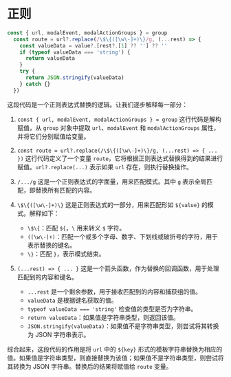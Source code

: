 # 正则

```javascript
const { url, modalEvent, modalActionGroups } = group
  const route = url?.replace(/\$\{([\w\-]+)\}/g, (...rest) => {
    const valueData = value?.[rest?.[1] ?? ''] ?? ''
    if (typeof valueData === 'string') {
      return valueData
    }
    try {
      return JSON.stringify(valueData)
    } catch {}
  })
```

这段代码是一个正则表达式替换的逻辑。让我们逐步解释每一部分：

1. `const { url, modalEvent, modalActionGroups } = group`
   这行代码是解构赋值，从 `group` 对象中提取 `url`、`modalEvent` 和 `modalActionGroups` 属性，并将它们分别赋值给变量。

2. `const route = url?.replace(/\$\{([\w\-]+)\}/g, (...rest) => { ... })`
   这行代码定义了一个变量 `route`，它将根据正则表达式替换得到的结果进行赋值。`url?.replace(...)` 表示如果 `url` 存在，则执行替换操作。

3. `/.../g`
   这是一个正则表达式的字面量，用来匹配模式。其中 `g` 表示全局匹配，即替换所有匹配的内容。

4. `\$\{([\w\-]+)\}`
   这是正则表达式的一部分，用来匹配形如 `${value}` 的模式。解释如下：
   - `\$\{`：匹配 `${`，`\` 用来转义 `$` 字符。
   - `([\w\-]+)`：匹配一个或多个字母、数字、下划线或破折号的字符，用于表示替换的键名。
   - `\}`：匹配 `}`，表示模式结束。

5. `(...rest) => { ... }`
   这是一个箭头函数，作为替换的回调函数，用于处理匹配到的内容和键名。
   - `...rest` 是一个剩余参数，用于接收匹配到的内容和捕获组的值。
   - `valueData` 是根据键名获取的值。
   - `typeof valueData === 'string'` 检查值的类型是否为字符串。
   - `return valueData`：如果值是字符串类型，则返回该值。
   - `JSON.stringify(valueData)`：如果值不是字符串类型，则尝试将其转换为 JSON 字符串表示。

综合起来，这段代码的作用是将 `url` 中的 `${key}` 形式的模板字符串替换为相应的值。如果值是字符串类型，则直接替换为该值；如果值不是字符串类型，则尝试将其转换为 JSON 字符串。替换后的结果将赋值给 `route` 变量。



